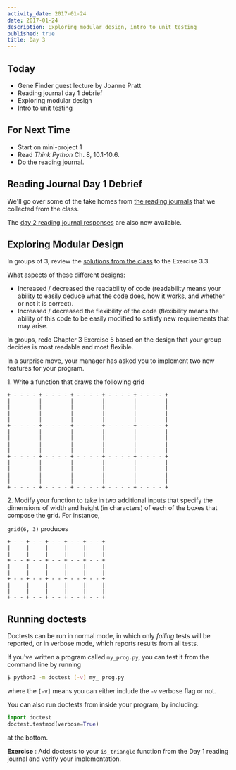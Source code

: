 ```yaml
---
activity_date: 2017-01-24
date: 2017-01-24
description: Exploring modular design, intro to unit testing
published: true
title: Day 3
---
```


## Today

* Gene Finder guest lecture by Joanne Pratt
* Reading journal day 1 debrief
* Exploring modular design
* Intro to unit testing

## For Next Time

* Start on mini-project 1
* Read _Think Python_ Ch. 8, 10.1-10.6.
* Do the reading journal.

## Reading Journal Day 1 Debrief

We'll go over some of the take homes from [the reading
journals]({{site.data.course.urls.reading_journal_response_prefix}}day1_reading_journal_responses.ipynb) that we collected from the class.

The [day 2 reading
journal responses]({{site.data.course.urls.reading_journal_response_prefix}}day2_reading_journal_responses.ipynb) are also now available.

## Exploring Modular Design

In groups of 3, review the [solutions from the class]({{site.data.course.urls.reading_journal_response_prefix}}day1_reading_journal_responses.ipynb##Exercise-3.3) to the Exercise 3.3.

What aspects of these different designs:

* Increased / decreased the readability of code (readability means your ability to easily deduce what the code does, how it works, and whether or not it is correct).
* Increased / decreased the flexibility of the code (flexibility means the ability of this code to be easily modified to satisfy new requirements that may arise.

In groups, redo Chapter 3 Exercise 5 based on the design that your group
decides is most readable and most flexible.

In a surprise move, your manager has asked you to implement two new features
for your program.


1\. Write a function that draws the following grid

```
+ - - - - + - - - - + - - - - + - - - - + - - - - +
|         |         |         |         |         |
|         |         |         |         |         |
|         |         |         |         |         |
|         |         |         |         |         |
+ - - - - + - - - - + - - - - + - - - - + - - - - +
|         |         |         |         |         |
|         |         |         |         |         |
|         |         |         |         |         |
|         |         |         |         |         |
+ - - - - + - - - - + - - - - + - - - - + - - - - +
|         |         |         |         |         |
|         |         |         |         |         |
|         |         |         |         |         |
|         |         |         |         |         |
+ - - - - + - - - - + - - - - + - - - - + - - - - +
```


2\. Modify your function to take in two additional inputs that specify the
dimensions of width and height (in characters) of each of the boxes that
compose the grid. For instance,

`grid(6, 3)` produces

```
+ - - + - - + - - + - - + - - +
|     |     |     |     |     |
|     |     |     |     |     |
+ - - + - - + - - + - - + - - +
|     |     |     |     |     |
|     |     |     |     |     |
+ - - + - - + - - + - - + - - +
|     |     |     |     |     |
|     |     |     |     |     |
+ - - + - - + - - + - - + - - +
```

## Running doctests

Doctests can be run in normal mode, in which only _failing_  tests will be
reported, or in verbose mode, which reports results from all tests.

If you've written a program called `my_prog.py`, you can test it from the
command line by running

``` bash
$ python3 -m doctest [-v] my_ prog.py
```

where the `[-v]` means you can either include the `-v` verbose flag or not.

You can also run doctests from inside your program, by including:

``` python
import doctest
doctest.testmod(verbose=True)
```

at the bottom.

**Exercise** : Add doctests to your `is_triangle` function from the Day 1 reading journal and verify your implementation.
